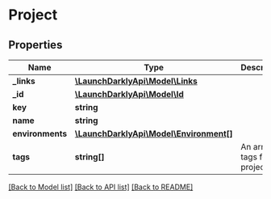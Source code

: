 # Project

## Properties
Name | Type | Description | Notes
------------ | ------------- | ------------- | -------------
**_links** | [**\LaunchDarklyApi\Model\Links**](Links.md) |  | [optional] 
**_id** | [**\LaunchDarklyApi\Model\Id**](Id.md) |  | [optional] 
**key** | **string** |  | [optional] 
**name** | **string** |  | [optional] 
**environments** | [**\LaunchDarklyApi\Model\Environment[]**](Environment.md) |  | [optional] 
**tags** | **string[]** | An array of tags for this project. | [optional] 

[[Back to Model list]](../README.md#documentation-for-models) [[Back to API list]](../README.md#documentation-for-api-endpoints) [[Back to README]](../README.md)


